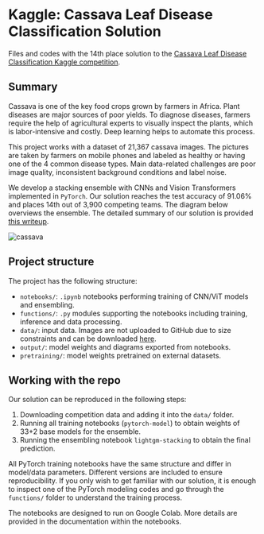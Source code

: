 # Kaggle: Cassava Leaf Disease Classification Solution

Files and codes with the 14th place solution to the [Cassava Leaf Disease Classification Kaggle competition](https://www.kaggle.com/c/cassava-leaf-disease-classification).


## Summary

Cassava is one of the key food crops grown by farmers in Africa. Plant diseases are major sources of poor yields. To diagnose diseases, farmers require the help of agricultural experts to visually inspect the plants, which is labor-intensive and costly. Deep learning helps to automate this process.

This project works with a dataset of 21,367 cassava images. The pictures are taken by farmers on mobile phones and labeled as healthy or having one of the 4 common disease types. Main data-related challenges are poor image quality, inconsistent background conditions and label noise.

We develop a stacking ensemble with CNNs and Vision Transformers implemented in `PyTorch`. Our solution reaches the test accuracy of 91.06% and places 14th out of 3,900 competing teams. The diagram below overviews the ensemble. The detailed summary of our solution is provided [this writeup](https://www.kaggle.com/c/cassava-leaf-disease-classification/discussion/220751).

![cassava](https://i.postimg.cc/d1dcZ6Zv/cassava.png)


## Project structure

The project has the following structure:
- `notebooks/`: `.ipynb` notebooks performing training of CNN/ViT models and ensembling.
- `functions/`: `.py` modules supporting the notebooks including training, inference and data processing.
- `data/`: input data. Images are not uploaded to GitHub due to size constraints and can be downloaded [here](https://www.kaggle.com/c/cassava-leaf-disease-classification).
- `output/`: model weights and diagrams exported from notebooks.
- `pretraining/`: model weights pretrained on external datasets.


## Working with the repo

Our solution can be reproduced in the following steps:
1. Downloading competition data and adding it into the `data/` folder.
2. Running all training notebooks (`pytorch-model`) to obtain weights of 33+2 base models for the ensemble.
3. Running the ensembling notebook `lightgm-stacking` to obtain the final prediction.

All PyTorch training notebooks have the same structure and differ in model/data parameters. Different versions are included to ensure reproducibility. If you only wish to get familiar with our solution, it is enough to inspect one of the PyTorch modeling codes and go through the `functions/` folder to understand the training process.

The notebooks are designed to run on Google Colab. More details are provided in the documentation within the notebooks.
